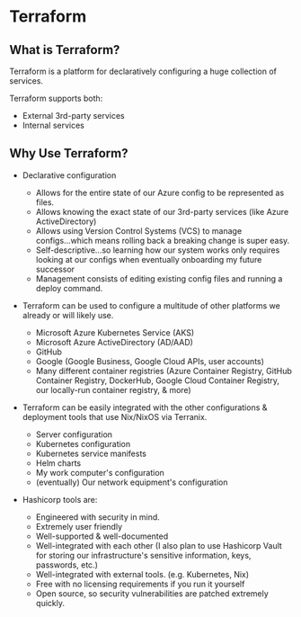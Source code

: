 # Terraform

## What is Terraform?

Terraform is a platform for declaratively configuring a huge collection of services.

Terraform supports both:
- External 3rd-party services
- Internal services


## Why Use Terraform?

- Declarative configuration
  - Allows for the entire state of our Azure config to be represented as files.
  - Allows knowing the exact state of our 3rd-party services (like Azure ActiveDirectory)
  - Allows using Version Control Systems (VCS) to manage configs...which means rolling back a breaking change is super easy.
  - Self-descriptive...so learning how our system works only requires looking at our configs when eventually onboarding my future successor
  - Management consists of editing existing config files and running a deploy command.

- Terraform can be used to configure a multitude of other platforms we already or will likely use.
  - Microsoft Azure Kubernetes Service (AKS)
  - Microsoft Azure ActiveDirectory (AD/AAD)
  - GitHub
  - Google (Google Business, Google Cloud APIs, user accounts)
  - Many different container registries (Azure Container Registry, GitHub Container Registry, DockerHub, Google Cloud Container Registry, our locally-run container registry, & more)

- Terraform can be easily integrated with the other configurations & deployment tools that use Nix/NixOS via Terranix.
  - Server configuration
  - Kubernetes configuration
  - Kubernetes service manifests
  - Helm charts
  - My work computer's configuration
  - (eventually) Our network equipment's configuration

- Hashicorp tools are:
  - Engineered with security in mind.
  - Extremely user friendly
  - Well-supported & well-documented
  - Well-integrated with each other (I also plan to use Hashicorp Vault for storing our infrastructure's sensitive information, keys, passwords, etc.)
  - Well-integrated with external tools. (e.g. Kubernetes, Nix)
  - Free with no licensing requirements if you run it yourself
  - Open source, so security vulnerabilities are patched extremely quickly.

